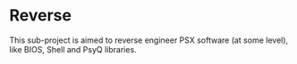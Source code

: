 # Reverse

This sub-project is aimed to reverse engineer PSX software (at some level), like BIOS, Shell and PsyQ libraries.
